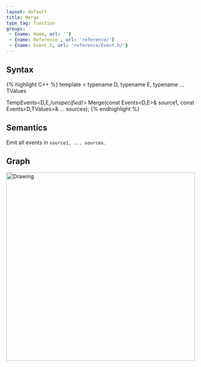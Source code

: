 ```yaml
---
layout: default
title: Merge
type_tag: function
groups: 
 - {name: Home, url: ''}
 - {name: Reference , url: 'reference/'}
 - {name: Event.h, url: 'reference/Event.h/'}
---
```

## Syntax
{% highlight C++ %}
template
<
    typename D,
    typename E,
    typename ... TValues
>
TempEvents<D,E,/*unspecified*/>
    Merge(const Events<D,E>& source1, const Events<D,TValues>& ... sources);
{% endhighlight %}

## Semantics
Emit all events in `source1, ... sources`.

## Graph
<img src="{{ site.baseurl }}/media/flow_merge.png" alt="Drawing" width="500px"/>